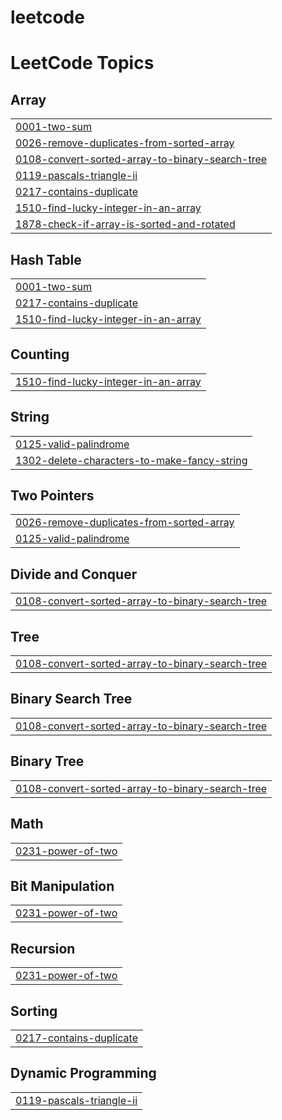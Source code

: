 # leetcode
<!---LeetCode Topics Start-->
# LeetCode Topics
## Array
|  |
| ------- |
| [0001-two-sum](https://github.com/Tharanya18/leetcode/tree/master/0001-two-sum) |
| [0026-remove-duplicates-from-sorted-array](https://github.com/Tharanya18/leetcode/tree/master/0026-remove-duplicates-from-sorted-array) |
| [0108-convert-sorted-array-to-binary-search-tree](https://github.com/Tharanya18/leetcode/tree/master/0108-convert-sorted-array-to-binary-search-tree) |
| [0119-pascals-triangle-ii](https://github.com/Tharanya18/leetcode/tree/master/0119-pascals-triangle-ii) |
| [0217-contains-duplicate](https://github.com/Tharanya18/leetcode/tree/master/0217-contains-duplicate) |
| [1510-find-lucky-integer-in-an-array](https://github.com/Tharanya18/leetcode/tree/master/1510-find-lucky-integer-in-an-array) |
| [1878-check-if-array-is-sorted-and-rotated](https://github.com/Tharanya18/leetcode/tree/master/1878-check-if-array-is-sorted-and-rotated) |
## Hash Table
|  |
| ------- |
| [0001-two-sum](https://github.com/Tharanya18/leetcode/tree/master/0001-two-sum) |
| [0217-contains-duplicate](https://github.com/Tharanya18/leetcode/tree/master/0217-contains-duplicate) |
| [1510-find-lucky-integer-in-an-array](https://github.com/Tharanya18/leetcode/tree/master/1510-find-lucky-integer-in-an-array) |
## Counting
|  |
| ------- |
| [1510-find-lucky-integer-in-an-array](https://github.com/Tharanya18/leetcode/tree/master/1510-find-lucky-integer-in-an-array) |
## String
|  |
| ------- |
| [0125-valid-palindrome](https://github.com/Tharanya18/leetcode/tree/master/0125-valid-palindrome) |
| [1302-delete-characters-to-make-fancy-string](https://github.com/Tharanya18/leetcode/tree/master/1302-delete-characters-to-make-fancy-string) |
## Two Pointers
|  |
| ------- |
| [0026-remove-duplicates-from-sorted-array](https://github.com/Tharanya18/leetcode/tree/master/0026-remove-duplicates-from-sorted-array) |
| [0125-valid-palindrome](https://github.com/Tharanya18/leetcode/tree/master/0125-valid-palindrome) |
## Divide and Conquer
|  |
| ------- |
| [0108-convert-sorted-array-to-binary-search-tree](https://github.com/Tharanya18/leetcode/tree/master/0108-convert-sorted-array-to-binary-search-tree) |
## Tree
|  |
| ------- |
| [0108-convert-sorted-array-to-binary-search-tree](https://github.com/Tharanya18/leetcode/tree/master/0108-convert-sorted-array-to-binary-search-tree) |
## Binary Search Tree
|  |
| ------- |
| [0108-convert-sorted-array-to-binary-search-tree](https://github.com/Tharanya18/leetcode/tree/master/0108-convert-sorted-array-to-binary-search-tree) |
## Binary Tree
|  |
| ------- |
| [0108-convert-sorted-array-to-binary-search-tree](https://github.com/Tharanya18/leetcode/tree/master/0108-convert-sorted-array-to-binary-search-tree) |
## Math
|  |
| ------- |
| [0231-power-of-two](https://github.com/Tharanya18/leetcode/tree/master/0231-power-of-two) |
## Bit Manipulation
|  |
| ------- |
| [0231-power-of-two](https://github.com/Tharanya18/leetcode/tree/master/0231-power-of-two) |
## Recursion
|  |
| ------- |
| [0231-power-of-two](https://github.com/Tharanya18/leetcode/tree/master/0231-power-of-two) |
## Sorting
|  |
| ------- |
| [0217-contains-duplicate](https://github.com/Tharanya18/leetcode/tree/master/0217-contains-duplicate) |
## Dynamic Programming
|  |
| ------- |
| [0119-pascals-triangle-ii](https://github.com/Tharanya18/leetcode/tree/master/0119-pascals-triangle-ii) |
<!---LeetCode Topics End-->